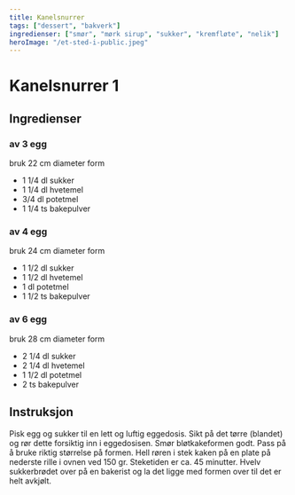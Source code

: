 ```yaml
---
title: Kanelsnurrer
tags: ["dessert", "bakverk"]
ingredienser: ["smør", "mørk sirup", "sukker", "kremfløte", "nelik"]
heroImage: "/et-sted-i-public.jpeg"
---
```


# Kanelsnurrer 1

## Ingredienser

### av 3 egg

bruk 22 cm diameter form

- 1 1/4 dl sukker
- 1 1/4 dl hvetemel
- 3/4 dl potetmel
- 1 1/4 ts bakepulver

### av 4 egg

bruk 24 cm diameter form

- 1 1/2 dl sukker
- 1 1/2 dl hvetemel
- 1 dl potetmel
- 1 1/2 ts bakepulver

### av 6 egg

bruk 28 cm diameter form

- 2 1/4 dl sukker
- 2 1/4 dl hvetemel
- 1 1/2 dl potetmel
- 2 ts bakepulver

## Instruksjon

Pisk egg og sukker til en lett og luftig eggedosis. Sikt på det tørre (blandet) og rør dette forsiktig inn i eggedosisen. Smør bløtkakeformen godt. Pass på å bruke riktig størrelse på formen. Hell røren i stek kaken på en plate på nederste rille i ovnen ved 150 gr. Steketiden er ca. 45 minutter. Hvelv sukkerbrødet over på en bakerist og la det ligge med formen over til det er helt avkjølt.
